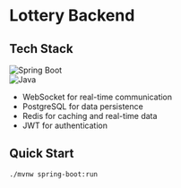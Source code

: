 # Lottery Backend

## Tech Stack
![Spring Boot](https://img.shields.io/badge/Spring_Boot-3.4.6-green.svg)  
![Java](https://img.shields.io/badge/Java-21-blue.svg)  
- WebSocket for real-time communication
- PostgreSQL for data persistence
- Redis for caching and real-time data
- JWT for authentication

## Quick Start
```bash
./mvnw spring-boot:run
```

